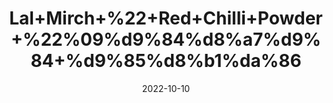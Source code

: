 ---
title: 'Lal+Mirch+%22+Red+Chilli+Powder+%22%09%d9%84%d8%a7%d9%84+%d9%85%d8%b1%da%86'
date: '2022-10-10' 
metatag: '' 
inventory: '0' 
draft: false 
# meta description 
shortDescripton: 'High+content+of+potassium+in+red+chilli+powder+soothes+blood+vessels+and+regulates+blood+pressure.+It+also+reduces+harmful+bacteria+in+your+gut%2c+keeping+intestines+healthy.'
description: 'Spices'
longdescription: ''
featured: True
# product Price
price: '150.0'
# Product Short Description
shortDescription: 'High+content+of+potassium+in+red+chilli+powder+soothes+blood+vessels+and+regulates+blood+pressure.+It+also+reduces+harmful+bacteria+in+your+gut%2c+keeping+intestines+healthy.'
productID: 'C14229C1-F723-ED11-9968-005056B3A416'
type: 'products'
category: 'Spices' 
thumnailproduct: 'https://eraconnect.blob.core.windows.net/product-images/aminsaddiquidawakhana/C14229C1-F723-ED11-9968-005056B3A416.webp' 
images:
  - image: 'https://eraconnect.blob.core.windows.net/product-images/aminsaddiquidawakhana/C14229C1-F723-ED11-9968-005056B3A416.webp'  
Variants:
---